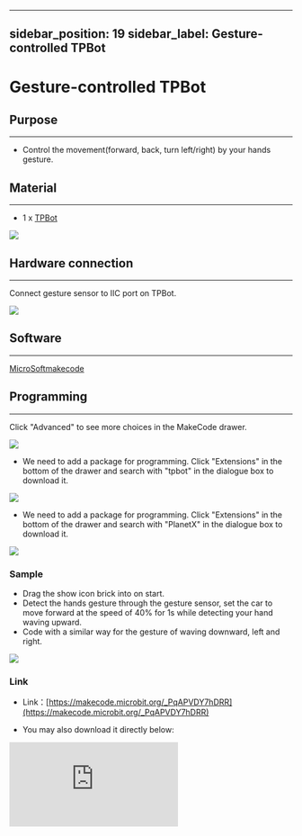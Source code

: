 ﻿---

sidebar_position: 19
sidebar_label: Gesture-controlled TPBot
---

# Gesture-controlled TPBot

## Purpose
---
- Control the movement(forward, back, turn left/right) by your hands gesture.

## Material
---

- 1 x [TPBot](https://www.elecfreaks.com/tpbot.html)



![](https://wiki-media-ef.oss-cn-hongkong.aliyuncs.com/i18n/en/docusaurus-plugin-content-docs/current/microbit/microbit-smart-car/microbit-tpbot/tpbot-interactive-coding-accessories-pack/images/TPBot_tianpeng_case_01_01.png)


## Hardware connection
---
Connect gesture sensor to IIC port on TPBot.

![](https://wiki-media-ef.oss-cn-hongkong.aliyuncs.com/i18n/en/docusaurus-plugin-content-docs/current/microbit/microbit-smart-car/microbit-tpbot/tpbot-interactive-coding-accessories-pack/images/TPBot_tianpeng_case_17_03.png)


## Software
---

 [MicroSoftmakecode](https://makecode.microbit.org/#)


## Programming
---

Click "Advanced" to see more choices in the MakeCode drawer.

![](https://wiki-media-ef.oss-cn-hongkong.aliyuncs.com/i18n/en/docusaurus-plugin-content-docs/current/microbit/microbit-smart-car/microbit-tpbot/tpbot-interactive-coding-accessories-pack/images/TPBot_tianpeng_case_01_02.png)

- We need to add a package for programming. Click "Extensions" in the bottom of the drawer and search with "tpbot" in the dialogue box to download it.

![](https://wiki-media-ef.oss-cn-hongkong.aliyuncs.com/i18n/en/docusaurus-plugin-content-docs/current/microbit/microbit-smart-car/microbit-tpbot/tpbot-interactive-coding-accessories-pack/images/TPBot_tianpeng_case_01_03.png)

- We need to add a package for programming. Click "Extensions" in the bottom of the drawer and search with "PlanetX" in the dialogue box to download it.

![](https://wiki-media-ef.oss-cn-hongkong.aliyuncs.com/i18n/en/docusaurus-plugin-content-docs/current/microbit/microbit-smart-car/microbit-tpbot/tpbot-interactive-coding-accessories-pack/images/TPBot_tianpeng_case_15_03.png)


### Sample

-  Drag the show icon brick into on start.
- Detect the hands gesture through the gesture sensor, set the car to move forward at the speed of 40% for 1s while detecting your hand waving upward.
- Code with a similar way for the gesture of waving downward, left and right.

![](https://wiki-media-ef.oss-cn-hongkong.aliyuncs.com/i18n/en/docusaurus-plugin-content-docs/current/microbit/microbit-smart-car/microbit-tpbot/tpbot-interactive-coding-accessories-pack/images/TPBot_tianpeng_case_17_04.png)


### Link
- Link：[https://makecode.microbit.org/_PqAPVDY7hDRR](https://makecode.microbit.org/_PqAPVDY7hDRR)

- You may also download it directly below:

<div
    style={{
        position: 'relative',
        paddingBottom: '60%',
        overflow: 'hidden',
    }}
>
    <iframe
        src="https://makecode.microbit.org/_PqAPVDY7hDRR"
        frameborder="0"
        sandbox="allow-popups allow-forms allow-scripts allow-same-origin"
        style={{
            position: 'absolute',
            width: '100%',
            height: '100%',
        }}
    />
</div>


### Conclusion

- Face your hands onto the gesture sensor, control TPBot's movement with your hands gesture.

## Exploration
---


## FAQ
---


Q: While operating this case, why the car might not work properly?
A: It might be the low power of the batteries, please try adding the value of TPBot's speed and test again.

## Relevant File
---
